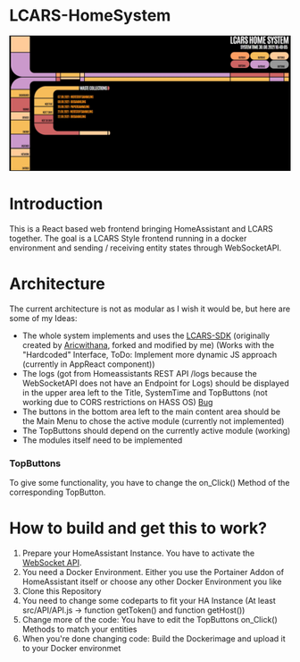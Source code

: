 # LCARS-HomeSystem

![Image text](/.img/Main.jpg)

# Introduction
This is a React based web frontend bringing HomeAssistant and LCARS together. The goal is a LCARS Style frontend running in a docker environment and sending / receiving entity states through WebSocketAPI.

# Architecture
The current architecture is not as modular as I wish it would be, but here are some of my Ideas:
- The whole system implements and uses the <a href="https://github.com/crstmkt/LCARS-SDK">LCARS-SDK</a> (originally created by <a href="https://github.com/Aricwithana">Aricwithana</a>, forked and modified by me) (Works with the "Hardcoded" Interface, ToDo: Implement more dynamic JS approach (currently in AppReact component))
- The logs (got from Homeassistants REST API /logs because the WebSocketAPI does not have an Endpoint for Logs) should be displayed in the upper area left to the Title, SystemTime and TopButtons (not working due to CORS restrictions on HASS OS) <a href="https://github.com/home-assistant/core/issues/39727">Bug</a>
- The buttons in the bottom area left to the main content area should be the Main Menu to chose the active module (currently not implemented)
- The TopButtons should depend on the currently active module (working)
- The modules itself need to be implemented

### TopButtons
 To give some functionality, you have to change the on_Click() Method of the corresponding TopButton.
 
 # How to build and get this to work?
 1. Prepare your HomeAssistant Instance. You have to activate the <a href="https://developers.home-assistant.io/docs/api/websocket/#:~:text=Home%20Assistant%20contains%20a%20WebSocket%20API.%20This%20API,JavaScript%20library%20which%20we%20use%20in%20our%20frontend.">WebSocket API</a>.
 2. You need a Docker Environment. Either you use the Portainer Addon of HomeAssistant itself or choose any other Docker Environment you like
 3. Clone this Repository
 4. You need to change some codeparts to fit your HA Instance (At least src/API/API.js -> function getToken() and function getHost())
 5. Change more of the code: You have to edit the TopButtons on_Click() Methods to match your entities
 6. When you're done changing code: Build the Dockerimage and upload it to your Docker environmet

